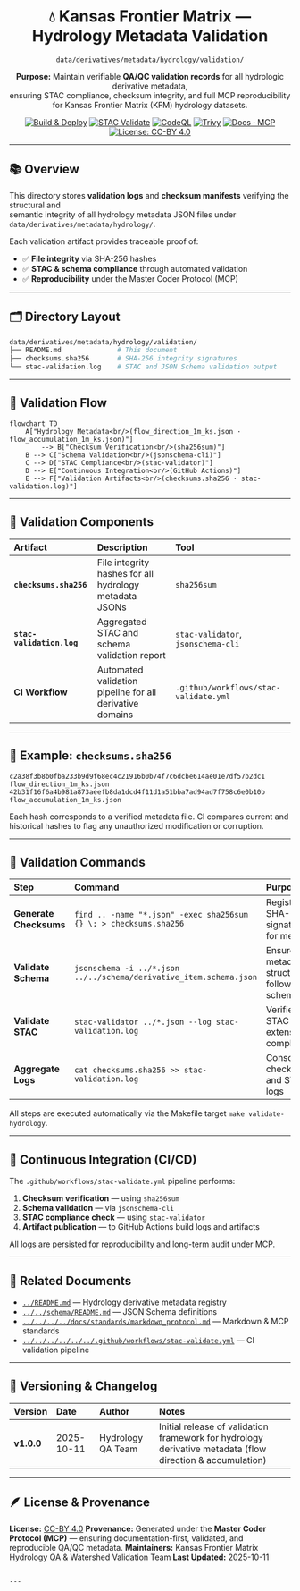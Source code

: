 <div align="center">

# 💧 Kansas Frontier Matrix — Hydrology Metadata Validation  
`data/derivatives/metadata/hydrology/validation/`

**Purpose:** Maintain verifiable **QA/QC validation records** for all hydrologic derivative metadata,  
ensuring STAC compliance, checksum integrity, and full MCP reproducibility for Kansas Frontier Matrix (KFM) hydrology datasets.

[![Build & Deploy](https://img.shields.io/github/actions/workflow/status/bartytime4life/Kansas-Frontier-Matrix/site.yml?label=Build%20%26%20Deploy)](../../../../../../.github/workflows/site.yml)
[![STAC Validate](https://img.shields.io/badge/STAC-validate-blue)](../../../../../../.github/workflows/stac-validate.yml)
[![CodeQL](https://img.shields.io/github/actions/workflow/status/bartytime4life/Kansas-Frontier-Matrix/codeql.yml?label=CodeQL)](../../../../../../.github/workflows/codeql.yml)
[![Trivy](https://img.shields.io/badge/Container-Scan-informational)](../../../../../../.github/workflows/trivy.yml)
[![Docs · MCP](https://img.shields.io/badge/Docs-MCP-blue)](../../../../../../docs/)
[![License: CC-BY 4.0](https://img.shields.io/badge/License-CC--BY%204.0-lightgrey)](../../../../../../LICENSE)

</div>

---

## 📚 Overview

This directory stores **validation logs** and **checksum manifests** verifying the structural and  
semantic integrity of all hydrology metadata JSON files under  
`data/derivatives/metadata/hydrology/`.

Each validation artifact provides traceable proof of:
- ✅ **File integrity** via SHA-256 hashes  
- ✅ **STAC & schema compliance** through automated validation  
- ✅ **Reproducibility** under the Master Coder Protocol (MCP)  

---

## 🗂️ Directory Layout
```bash
data/derivatives/metadata/hydrology/validation/
├── README.md              # This document
├── checksums.sha256       # SHA-256 integrity signatures
└── stac-validation.log    # STAC and JSON Schema validation output
````

---

## 🧭 Validation Flow

```mermaid
flowchart TD
    A["Hydrology Metadata<br/>(flow_direction_1m_ks.json · flow_accumulation_1m_ks.json)"]
        --> B["Checksum Verification<br/>(sha256sum)"]
    B --> C["Schema Validation<br/>(jsonschema-cli)"]
    C --> D["STAC Compliance<br/>(stac-validator)"]
    D --> E["Continuous Integration<br/>(GitHub Actions)"]
    E --> F["Validation Artifacts<br/>(checksums.sha256 · stac-validation.log)"]
```

---

## 🧩 Validation Components

| Artifact                  | Description                                              | Tool                                  |
| :------------------------ | :------------------------------------------------------- | :------------------------------------ |
| **`checksums.sha256`**    | File integrity hashes for all hydrology metadata JSONs   | `sha256sum`                           |
| **`stac-validation.log`** | Aggregated STAC and schema validation report             | `stac-validator`, `jsonschema-cli`    |
| **CI Workflow**           | Automated validation pipeline for all derivative domains | `.github/workflows/stac-validate.yml` |

---

## 🧠 Example: `checksums.sha256`

```text
c2a38f3b8b0fba233b9d9f68ec4c21916b0b74f7c6dcbe614ae01e7df57b2dc1  flow_direction_1m_ks.json
42b31f16f6a4b981a873aeefb8da1dcd4f11d1a51bba7ad94ad7f758c6e0b10b  flow_accumulation_1m_ks.json
```

Each hash corresponds to a verified metadata file.
CI compares current and historical hashes to flag any unauthorized modification or corruption.

---

## 🧮 Validation Commands

| Step                   | Command                                                            | Purpose                                       |
| :--------------------- | :----------------------------------------------------------------- | :-------------------------------------------- |
| **Generate Checksums** | `find .. -name "*.json" -exec sha256sum {} \; > checksums.sha256`  | Registers SHA-256 signatures for metadata     |
| **Validate Schema**    | `jsonschema -i ../*.json ../../schema/derivative_item.schema.json` | Ensures metadata structure follows KFM schema |
| **Validate STAC**      | `stac-validator ../*.json --log stac-validation.log`               | Verifies STAC and extension compliance        |
| **Aggregate Logs**     | `cat checksums.sha256 >> stac-validation.log`                      | Consolidates checksum and STAC logs           |

All steps are executed automatically via the Makefile target `make validate-hydrology`.

---

## 🧪 Continuous Integration (CI/CD)

The `.github/workflows/stac-validate.yml` pipeline performs:

1. **Checksum verification** — using `sha256sum`
2. **Schema validation** — via `jsonschema-cli`
3. **STAC compliance check** — using `stac-validator`
4. **Artifact publication** — to GitHub Actions build logs and artifacts

All logs are persisted for reproducibility and long-term audit under MCP.

---

## 🧩 Related Documents

* [`../README.md`](../README.md) — Hydrology derivative metadata registry
* [`../../schema/README.md`](../../schema/README.md) — JSON Schema definitions
* [`../../../../docs/standards/markdown_protocol.md`](../../../../docs/standards/markdown_protocol.md) — Markdown & MCP standards
* [`../../../../../../.github/workflows/stac-validate.yml`](../../../../../../.github/workflows/stac-validate.yml) — CI validation pipeline

---

## 🧾 Versioning & Changelog

| Version    | Date       | Author            | Notes                                                                                                     |
| :--------- | :--------- | :---------------- | :-------------------------------------------------------------------------------------------------------- |
| **v1.0.0** | 2025-10-11 | Hydrology QA Team | Initial release of validation framework for hydrology derivative metadata (flow direction & accumulation) |

---

## 🪶 License & Provenance

**License:** [CC-BY 4.0](../../../../../../LICENSE)
**Provenance:** Generated under the **Master Coder Protocol (MCP)** — ensuring documentation-first, validated, and reproducible QA/QC metadata.
**Maintainers:** Kansas Frontier Matrix Hydrology QA & Watershed Validation Team
**Last Updated:** 2025-10-11

```

---
